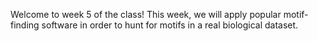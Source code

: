 Welcome to week 5 of the class! This week, we will apply popular motif-finding software in order to hunt for motifs in a real biological dataset.